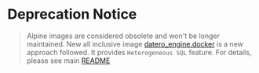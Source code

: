 # Deprecation Notice
> Alpine images are considered obsolete and won't be longer maintained.
New all inclusive image [datero_engine.docker](../datero_engine.docker) is a new approach followed.
It provides `Heterogeneous SQL` feature.
For details, please see main [README](../README.md)